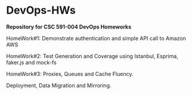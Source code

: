 # DevOps-HWs
<b>Repository for CSC 591-004 DevOps Homeworks</b>

<p>HomeWork#1: Demonstrate authentication and simple API call to Amazon AWS</p>

<p>HomeWork#2: Test Generation and Coverage using Istanbul, Esprima, faker.js and mock-fs</p>

<p>HomeWork#3: Proxies, Queues and Cache Fluency.</p>

<p>Deployment, Data Migration and Mirroring.</p>
